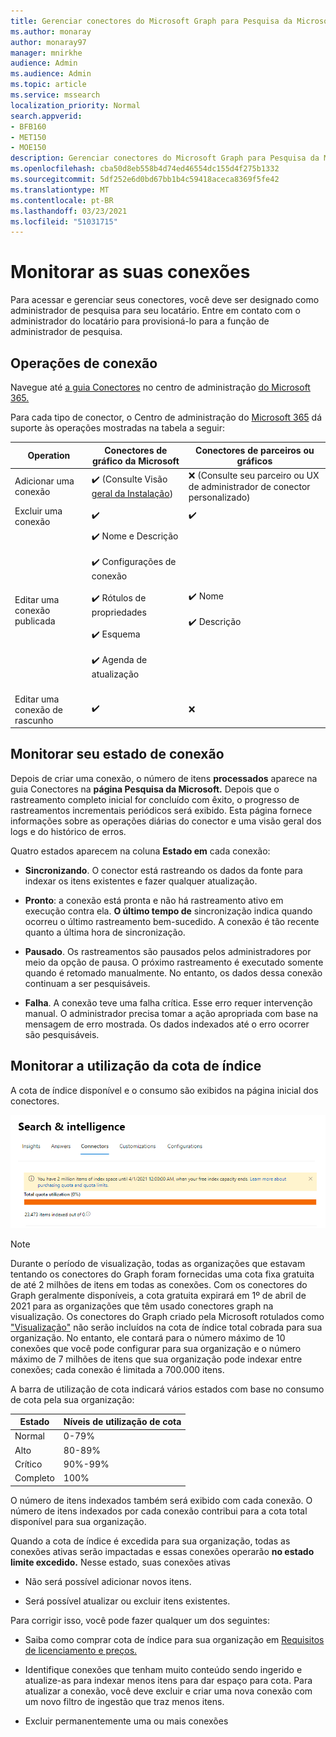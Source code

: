 ```yaml
---
title: Gerenciar conectores do Microsoft Graph para Pesquisa da Microsoft
ms.author: monaray
author: monaray97
manager: mnirkhe
audience: Admin
ms.audience: Admin
ms.topic: article
ms.service: mssearch
localization_priority: Normal
search.appverid:
- BFB160
- MET150
- MOE150
description: Gerenciar conectores do Microsoft Graph para Pesquisa da Microsoft.
ms.openlocfilehash: cba50d8eb558b4d74ed46554dc155d4f275b1332
ms.sourcegitcommit: 5df252e6d0bd67bb1b4c59418aceca8369f5fe42
ms.translationtype: MT
ms.contentlocale: pt-BR
ms.lasthandoff: 03/23/2021
ms.locfileid: "51031715"
---
```

<!-- markdownlint-disable no-inline-html -->

# <a name="monitor-your-connections"></a>Monitorar as suas conexões

Para acessar e gerenciar seus conectores, você deve ser designado como administrador de pesquisa para seu locatário. Entre em contato com o administrador do locatário para provisioná-lo para a função de administrador de pesquisa.

## <a name="connection-operations"></a>Operações de conexão

Navegue até [a guia Conectores](https://admin.microsoft.com/Adminportal/Home#/MicrosoftSearch/Connectors) no centro de administração [do Microsoft 365.](https://admin.microsoft.com)

Para cada tipo de conector, o Centro de administração do [Microsoft 365](https://admin.microsoft.com) dá suporte às operações mostradas na tabela a seguir:

Operation | Conectores de gráfico da Microsoft | Conectores de parceiros ou gráficos
--- | --- | ---
Adicionar uma conexão | :heavy_check_mark: (Consulte Visão [geral da Instalação](configure-connector.md)) | :x: (Consulte seu parceiro ou UX de administrador de conector personalizado)
Excluir uma conexão | :heavy_check_mark: | :heavy_check_mark:
Editar uma conexão publicada | :heavy_check_mark: Nome e Descrição<br></br> :heavy_check_mark: Configurações de conexão<br></br> :heavy_check_mark: Rótulos de propriedades<br></br> :heavy_check_mark: Esquema<br></br> :heavy_check_mark: Agenda de atualização<br></br> | :heavy_check_mark: Nome<br></br> :heavy_check_mark: Descrição
Editar uma conexão de rascunho | :heavy_check_mark: | :x:

## <a name="monitor-your-connection-state"></a>Monitorar seu estado de conexão

Depois de criar uma conexão, o número de itens **processados** aparece na guia Conectores na **página Pesquisa da Microsoft.** Depois que o rastreamento completo inicial for concluído com êxito, o progresso de rastreamentos incrementais periódicos será exibido. Esta página fornece informações sobre as operações diárias do conector e uma visão geral dos logs e do histórico de erros.

Quatro estados aparecem na coluna **Estado em** cada conexão:

* **Sincronizando**. O conector está rastreando os dados da fonte para indexar os itens existentes e fazer qualquer atualização.

* **Pronto**: a conexão está pronta e não há rastreamento ativo em execução contra ela. **O último tempo de** sincronização indica quando ocorreu o último rastreamento bem-sucedido. A conexão é tão recente quanto a última hora de sincronização.

* **Pausado**. Os rastreamentos são pausados pelos administradores por meio da opção de pausa. O próximo rastreamento é executado somente quando é retomado manualmente. No entanto, os dados dessa conexão continuam a ser pesquisáveis.

* **Falha**. A conexão teve uma falha crítica. Esse erro requer intervenção manual. O administrador precisa tomar a ação apropriada com base na mensagem de erro mostrada. Os dados indexados até o erro ocorrer são pesquisáveis.

## <a name="monitor-your-index-quota-utilization"></a>Monitorar a utilização da cota de índice

A cota de índice disponível e o consumo são exibidos na página inicial dos conectores.

![Barra de utilização de cota de índice](media/quota_utilization.png)
 
>[!NOTE]
>Durante o período de visualização, todas as organizações que estavam tentando os conectores do Graph foram fornecidas uma cota fixa gratuita de até 2 milhões de itens em todas as conexões. Com os conectores do Graph geralmente disponíveis, a cota gratuita expirará em 1º de abril de 2021 para as organizações que têm usado conectores graph na visualização.
>Os conectores do Graph criado pela Microsoft rotulados como ["Visualização"](./connectors-overview.md) não serão incluídos na cota de índice total cobrada para sua organização. No entanto, ele contará para o número máximo de 10 conexões que você pode configurar para sua organização e o número máximo de 7 milhões de itens que sua organização pode indexar entre conexões; cada conexão é limitada a 700.000 itens. 

A barra de utilização de cota indicará vários estados com base no consumo de cota pela sua organização:

Estado | Níveis de utilização de cota
--- | --- 
Normal | 0-79%
Alto | 80-89%
Crítico | 90%-99%
Completo | 100%

<!-- 
![Quota utilization levels](media/connectors-quota-utilization-levels.png)
-->

O número de itens indexados também será exibido com cada conexão. O número de itens indexados por cada conexão contribui para a cota total disponível para sua organização.

Quando a cota de índice é excedida para sua organização, todas as conexões ativas serão impactadas e essas conexões operarão **no estado limite excedido.** Nesse estado, suas conexões ativas  

* Não será possível adicionar novos itens.

* Será possível atualizar ou excluir itens existentes.

Para corrigir isso, você pode fazer qualquer um dos seguintes:

* Saiba como comprar cota de índice para sua organização em [Requisitos de licenciamento e preços.](licensing.md)

* Identifique conexões que tenham muito conteúdo sendo ingerido e atualize-as para indexar menos itens para dar espaço para cota. Para atualizar a conexão, você deve excluir e criar uma nova conexão com um novo filtro de ingestão que traz menos itens.

* Excluir permanentemente uma ou mais conexões